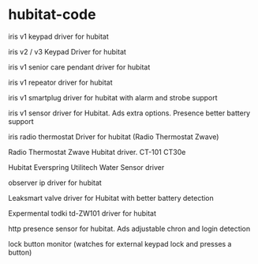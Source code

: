 # hubitat-code

 iris v1 keypad driver for hubitat
 
 iris v2 / v3 Keypad Driver for hubitat
 
 iris v1 senior care pendant driver for hubitat
 
 iris v1 repeator driver for hubitat
 
 iris v1 smartplug driver for hubitat with alarm and strobe support
 
 iris v1 sensor driver for Hubitat. Ads extra options. Presence better battery support
 
 iris radio thermostat Driver for hubitat (Radio Thermostat Zwave)
 
Radio Thermostat Zwave Hubitat driver. CT-101 CT30e 
 
Hubitat Everspring Utilitech Water Sensor  driver

observer ip driver for hubitat

Leaksmart valve driver for Hubitat with better battery detection

Expermental todki td-ZW101  driver for hubitat

http presence sensor for hubitat. Ads adjustable chron and login detection

lock button monitor (watches for external keypad lock and presses a button)

